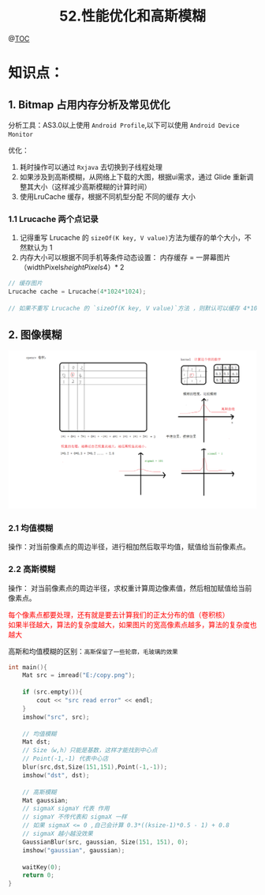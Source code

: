 # <center>52.性能优化和高斯模糊<center>
@[TOC](opencv)

# 知识点：

## 1. Bitmap 占用内存分析及常见优化

分析工具：AS3.0以上使用 `Android Profile`,以下可以使用 `Android Device Monitor`

优化：  
1. 耗时操作可以通过 `Rxjava` 去切换到子线程处理
2. 如果涉及到高斯模糊，从网络上下载的大图，根据ui需求，通过 Glide 重新调整其大小（这样减少高斯模糊的计算时间）
3. 使用LruCache 缓存，根据不同机型分配 不同的缓存 大小

### 1.1 Lrucache 两个点记录
1. 记得重写 Lrucache 的 `sizeOf(K key, V value)`方法为缓存的单个大小，不然默认为 1
2. 内存大小可以根据不同手机等条件动态设置： 内存缓存 = 一屏幕图片 （widthPixels*heightPixels*4）* 2  

```c++
// 缓存图片
Lrucache cache = Lrucache(4*1024*1024); 

// 如果不重写 Lrucache 的 `sizeOf(K key, V value)`方法 ，则默认可以缓存 4*1024*1024 张图片
```

## 2. 图像模糊

![](../pic/52.高斯模糊和均值模糊.png)

### 2.1 均值模糊

操作：对当前像素点的周边半径，进行相加然后取平均值，赋值给当前像素点。

### 2.2 高斯模糊

操作： 对当前像素点的周边半径，求权重计算周边像素值，然后相加赋值给当前像素点。

<font color="red">每个像素点都要处理，还有就是要去计算我们的正太分布的值（卷积核）</font>  
<font color="red">如果半径越大，算法的复杂度越大，如果图片的宽高像素点越多，算法的复杂度也越大</font>

高斯和均值模糊的区别：`高斯保留了一些轮廓，毛玻璃的效果`

```c++
int main(){
	Mat src = imread("E:/copy.png");

	if (src.empty()){
		cout << "src read error" << endl;
	}
	imshow("src", src);

	// 均值模糊
	Mat dst;
	// Size（w,h）只能是基数，这样才能找到中心点
	// Point(-1,-1) 代表中心店
	blur(src,dst,Size(151,151),Point(-1,-1));
	imshow("dst", dst);

	// 高斯模糊
	Mat gaussian;
	// sigmaX sigmaY 代表 作用
	// sigmaY 不传代表和 sigmaX 一样
	// 如果 sigmaX <= 0 ,自己会计算 0.3*((ksize-1)*0.5 - 1) + 0.8
	// sigmaX 越小越没效果
	GaussianBlur(src, gaussian, Size(151, 151), 0);
	imshow("gaussian", gaussian);

	waitKey(0);
	return 0;
}
```




















